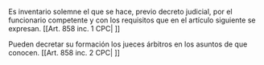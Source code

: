 Es inventario solemne el que se hace, previo decreto judicial, por el funcionario competente y con los requisitos que en el artículo siguiente se expresan. [[Art. 858 inc. 1 CPC| ]]

Pueden decretar su formación los jueces árbitros en los asuntos de que conocen. [[Art. 858 inc. 2 CPC| ]]